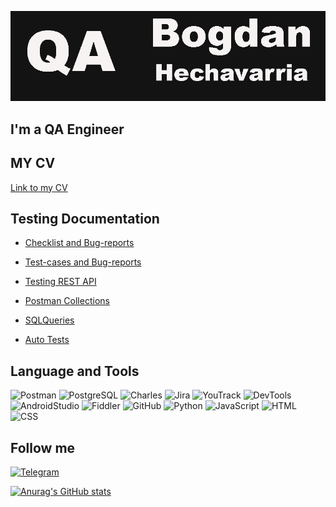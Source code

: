 ![Header](https://github.com/HechavarriaBogdan/HechavarriaBogdan/blob/main/assets/QAimage.png)

## I'm a QA Engineer 

## MY CV

[Link to my CV](https://docs.google.com/document/d/1TLu1WiF2MvL1lfVybjd5N3OEvzb9qgtRZp95B3zRrok/edit?usp=sharing)

## Testing Documentation

- [Checklist and Bug-reports](https://docs.google.com/spreadsheets/d/1FgGj5NEsQKk4l9slsOmvB1HEf_2G_U4jHRpnzOgaNOY/edit?usp=sharing)

- [Test-cases and Bug-reports](https://docs.google.com/spreadsheets/d/1iTjblg1hC0v7eMX4GGy-hrf61QKgEB1qc3zK10OZIjc/edit?usp=sharing)

- [Testing REST API](https://docs.google.com/spreadsheets/d/1dzzuQZ6wE6vEA0g7guOmyTVEMkHP2L-aWX-XxyJmU_Y/edit?usp=sharing)

- [Postman Collections](https://github.com/HechavarriaBogdan/Collection-for-Postman.git)

- [SQLQueries](https://github.com/HechavarriaBogdan/SQL-Queries)

- [Auto Tests](https://github.com/HechavarriaBogdan/Java-Script)





## Language and Tools
![Postman](https://img.shields.io/badge/Postman-090909?style=for-the-badge&logo=Postman&logoColor=D2691E)
![PostgreSQL](https://img.shields.io/badge/SQL-090909?style=for-the-badge&logo=mysql)
![Charles](https://img.shields.io/badge/Charles-090909?style=for-the-badge&logo=appveyor&logoColor=D2B48C)
![Jira](https://img.shields.io/badge/Jira-090909?style=for-the-badge&logo=Jira&logoColor=708090)
![YouTrack](https://img.shields.io/badge/YouTrack-090909?style=for-the-badge&logo=appveyor&logoColor=000080)
![DevTools](https://img.shields.io/badge/DevTools-090909?style=for-the-badge&logo=e&logoColor=)
![AndroidStudio](https://img.shields.io/badge/AndroidStudio-090909?style=for-the-badge&logo=androidstudio&logoColor=)
![Fiddler](https://img.shields.io/badge/Fiddler-090909?style=for-the-badge&logo=appveyor&logoColor=006400)
![GitHub](https://img.shields.io/badge/GitHub-090909?style=for-the-badge&logo=github&logoColor=)
![Python](https://img.shields.io/badge/Python(Basics)-090909?style=for-the-badge&logo=python&logoColor=)
![JavaScript](https://img.shields.io/badge/JavaScript(Basics)-090909?style=for-the-badge&logo=Javascript&logoColor=)
![HTML](https://img.shields.io/badge/HTML(Basics)-090909?style=for-the-badge&logo=appveyor&logoColor=2E8B57)
![CSS](https://img.shields.io/badge/SCC(Basics)-090909?style=for-the-badge&logo=appveyor&logoColor=00FFFF)

## Follow me
[![Telegram](https://img.shields.io/badge/Telegram-090909?style=for-the-badge&logo=telegram&logoColor=)](https://t.me/hechavarriaB)

[![Anurag's GitHub stats](https://github-readme-stats.vercel.app/api?username=HechavarriaBogdan&show_icons=true&theme=dark)](https://github.com/anuraghazra/github-readme-stats)





